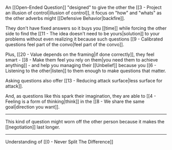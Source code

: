 An [[Open-Ended Question]] "designed" to give the other the [[3 - Project an illusion of control|illusion of control]], it focus on "how" and "whats" as the other adverbs might [[Defensive Behavior|backfire]].
 
 They don't have fixed answers so it buys you [[time]] while forcing the other side to find the [[11 - The idea doesn't need to be yours|solution]] to your problems without even realizing it because such questions [[9 - Calibrated questions feel part of the convo|feel part of the convo]].
 
 Plus, [[20 - Value depends on the framing|if done correctly]], they feel smart - [[8 - Make them feel you rely on them|you need them to achieve anything]] - and help you managing their [[Unbelief]] because you [[6 - Listening to the other|listen]] to them enough to make questions that matter.
 
Asking questions also offer [[13 - Reducing attack surface|less surface for attack]].

And, as questions like this spark their imagination, they are able to [[4 - Feeling is a form of thinking|think]] in the  [[8 - We share the same goal|direction you want]].
 
 ---
 
This kind of question might worn off the other person because it makes the [[negotiation]] last longer.

---

Understanding of [[0 - Never Split The Difference]]